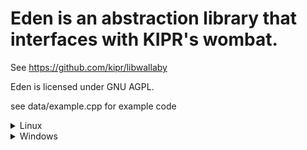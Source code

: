# Eden is an abstraction library that interfaces with KIPR's wombat.

See https://github.com/kipr/libwallaby

Eden is licensed under GNU AGPL.

see data/example.cpp for example code

<details>
<summary>Linux</summary>
<br>

## Installation:
```sh
git clone https://github.com/bhsaztecs/Eden
cd Eden
source data/shfuncs
initialize
```
## Compiling
```sh
compile [destination folder] [target]
# destination folder should be UserName/ProjectName,
# the full path name on the robot would be
# /home/kipr/Documents/KISS/UserName/ProjectName

# target is either "executable" or "library" at the moment
# target takes any function, but executable & library are
# the only ones tested
```
## Troubleshooting:

### I'm not seeing my project in the IDE
edit
"/home/kipr/Documents/KISS/[UserName]/[ProjectName]/project.manifest"
and "/home/kipr/Documents/KISS/(i forgot the path sorry)"

### SCP refused to copy my files
```sh

shell
cd /home/kipr/Documents/KISS/[UserName]/
sudo chmod 777 -R *
```
</details>


<details>
<summary>Windows</summary>
<br>
## Installation:
```sh
git clone https://github.com/bhsaztecs/Eden
cd Eden
. .\data\psfuncs.ps1
Initialize
```
## Compiling
```sh
Compile [destination folder] [target]
# destination folder should be UserName/ProjectName,
# the full path name on the robot would be
# /home/kipr/Documents/KISS/UserName/ProjectName

# target is either "executable" or "library" at the moment
# target takes any function, but executable & library are
# the only ones tested
```
## Troubleshooting:

### I'm not seeing my project in the IDE
edit
"/home/kipr/Documents/KISS/[UserName]/[ProjectName]/project.manifest"
and "/home/kipr/Documents/KISS/(i forgot the path sorry)"

### SCP refused to copy my files
```sh

shell
cd /home/kipr/Documents/KISS/[UserName]/
sudo chmod 777 -R *
```
</details>
